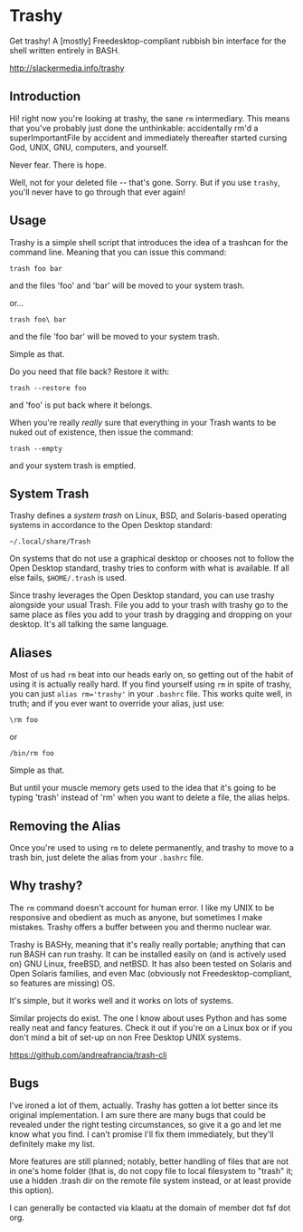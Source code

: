 Trashy
======

Get trashy! A [mostly] Freedesktop-compliant rubbish bin interface for the shell written entirely in BASH.

http://slackermedia.info/trashy


Introduction
-----------------

Hi! right now you're looking at trashy, the sane `rm` intermediary.
This means that you've probably just done the unthinkable:
accidentally rm'd a superImportantFile by accident and immediately
thereafter started cursing God, UNIX, GNU, computers, and yourself.

Never fear.  There is hope.

Well, not for your deleted file -- that's gone. Sorry. But if you use
`trashy`, you'll never have to go through that ever again!


Usage
--------

Trashy is a simple shell script that introduces the idea of a trashcan
for the command line.  Meaning that you can issue this command:

    trash foo bar

and the files 'foo' and 'bar' will be moved to your system trash.

or...

    trash foo\ bar

and the file 'foo bar' will be moved to your system trash.

Simple as that.

Do you need that file back? Restore it with:

    trash --restore foo

and 'foo' is put back where it belongs.

When you're really *really* sure that everything in your Trash wants
to be nuked out of existence, then issue the command:

    trash --empty

and your system trash is emptied.


System Trash
---------------

Trashy defines a *system trash* on Linux, BSD, and Solaris-based
operating systems in accordance to the Open Desktop standard:

    ~/.local/share/Trash 

On systems that do not use a graphical desktop or chooses not to
follow the Open Desktop standard, trashy tries to conform with what
is available. If all else fails, ``$HOME/.trash`` is used.

Since trashy leverages the Open Desktop standard, you can use trashy
alongside your usual Trash. File you add to your trash with trashy go
to the same place as files you add to your trash by dragging and
dropping on your desktop. It's all talking the same language.


Aliases
-----------

Most of us had `rm` beat into our heads early on, so getting out of
the habit of using it is actually really hard. If you find yourself
using `rm` in spite of trashy, you can just `alias rm='trashy'` in
your `.bashrc` file. This works quite well, in truth; and if you ever
want to override your alias, just use:

    \rm foo

or

    /bin/rm foo

Simple as that.

But until your muscle memory gets used to the idea that it's going to
be typing 'trash' instead of 'rm' when you want to delete a file, the
alias helps.


Removing the Alias
--------------------

Once you're used to using `rm` to delete permanently,
and trashy to move to a trash bin, just delete the alias from your `.bashrc` file.


Why trashy?
-----------------

The `rm` command doesn't account for human error. I like my UNIX to be
responsive and obedient as much as anyone, but sometimes I make
mistakes. Trashy offers a buffer between you and thermo nuclear war.

Trashy is BASHy, meaning that it's really really portable; anything
that can run BASH can run trashy. It can be installed easily on (and
is actively used on) GNU Linux, freeBSD, and netBSD. It has also been
tested on Solaris and Open Solaris families, and even Mac (obviously
not Freedesktop-compliant, so features are missing) OS.

It's simple, but it works well and it works on lots of systems.

Similar projects do exist. The one I know about uses Python and has some
really neat and fancy features. Check it out if you're on a Linux box
or if you don't mind a bit of set-up on non Free Desktop UNIX systems.

https://github.com/andreafrancia/trash-cli


Bugs
-----

I've ironed a lot of them, actually. Trashy has gotten a lot better
since its original implementation. I am sure there are many bugs that
could be revealed under the right testing circumstances, so give it a
go and let me know what you find. I can't promise I'll fix them
immediately, but they'll definitely make my list.

More features are still planned; notably, better handling of files
that are not in one's home folder (that is, do not copy file to local
filesystem to "trash" it; use a hidden .trash dir on the remote file
system instead, or at least provide this option).

I can generally be contacted via klaatu at the domain of
member dot fsf dot org.
